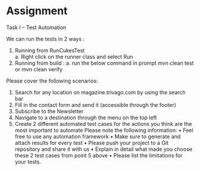 # Assignment
Task I – Test Automation

We can run the tests in 2 ways : 

1. Running from RunCukesTest   
 a. Right click on the runner class and select Run
2. Running from build : 
  a. run the below command in prompt 
      mvn clean test 
           or 
      mvn clean verify     
       


Please cover the following scenarios:
1. Search for any location on magazine.trivago.com by using the search bar
2. Fill in the contact form and send it (accessible through the footer)
3. Subscribe to the Newsletter
4. Navigate to a destination through the menu on the top left
5. Create 2 different automated test cases for the actions you think are the most important to automate
Please note the following information:
• Feel free to use any automation framework
• Make sure to generate and attach results for every test
• Please push your project to a Git repository and share it with us
• Explain in detail what made you choose these 2 test cases from point 5 above
• Please list the limitations for your tests.

